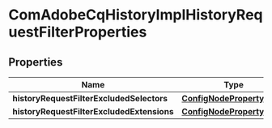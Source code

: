
# ComAdobeCqHistoryImplHistoryRequestFilterProperties

## Properties
Name | Type | Description | Notes
------------ | ------------- | ------------- | -------------
**historyRequestFilterExcludedSelectors** | [**ConfigNodePropertyArray**](ConfigNodePropertyArray.md) |  |  [optional]
**historyRequestFilterExcludedExtensions** | [**ConfigNodePropertyArray**](ConfigNodePropertyArray.md) |  |  [optional]



